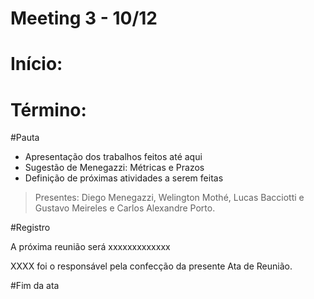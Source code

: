 # Meeting 3 - 10/12  
# Início:  
# Término:  

#Pauta  
- Apresentação dos trabalhos feitos até aqui  
- Sugestão de Menegazzi: Métricas e Prazos  
- Definição de próximas atividades a serem feitas  


> Presentes: Diego Menegazzi, Welington Mothé, Lucas Bacciotti e Gustavo Meireles e Carlos Alexandre Porto.  

#Registro  


A próxima reunião será xxxxxxxxxxxxx  
  
XXXX foi o responsável pela confecção da presente Ata de Reunião.  
  
#Fim da ata 
